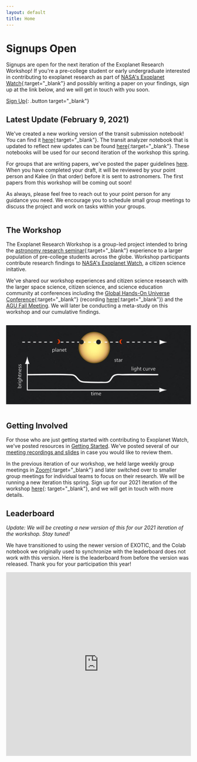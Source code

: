 ```yaml
---
layout: default
title: Home
---
```


<div class="page-display" markdown="1">

# Signups Open

Signups are open for the next iteration of the Exoplanet Research Workshop! If you're a pre-college student or early undergraduate interested in contributing to exoplanet research as part of [NASA's Exoplanet Watch](https://exoplanets.nasa.gov/exoplanet-watch/about-exoplanet-watch/){:target="_blank"} and possibly writing a paper on your findings, sign up at the link below, and we will get in touch with you soon.

[Sign Up](https://forms.gle/kpLY8XEyMteNnsPg8){: .button target="_blank"}

</div>

<div class="page-display-light" markdown="1">

## Latest Update (February 9, 2021)

We've created a new working version of the transit submission notebook! You can find it [here](http://exoplanetresearch.netlify.app/transitsubmission){:target="_blank"}. The transit analyzer notebook that is updated to reflect new updates can be found [here](https://colab.research.google.com/drive/1kvuzjlFpR3FD5HV9XoGC6yJQxtmBwkbD?usp=sharing){:target="_blank"}. These notebooks will be used for our second iteration of the workshop this spring.

For groups that are writing papers, we've posted the paper guidelines [here](/papers/). When you have completed your draft, it will be reviewed by your point person and Kalee (in that order) before it is sent to astronomers. The first papers from this workshop will be coming out soon!

<!-- You can clone an old version of [this repository](https://github.com/rzellem/exotic){:target="_blank"} using Git (tutorial [here](https://stackoverflow.com/questions/12256137/cloning-an-older-version-of-github-repo){:target="_blank"}, or feel free to message Paige for assistance). The [transit submission notebook](https://colab.research.google.com/drive/1C4n-FMeb9v675ScZnBa_dQZpzGlxMbBb?usp=sharing){:target="_blank"} for the 8/22 version of EXOTIC is here. -->

<!-- You can also try running EXOTIC locally or on this [Colab notebook](https://colab.research.google.com/drive/1W1vrgEp9_IjEN16WFxmopLDYvHeYfxpw){:target="_blank"} linked in the EXOTIC repository if you are still running transits or would like to rerun any transits you've run before. If you run the latest version of EXOTIC on your device, it should run much faster now. -->

As always, please feel free to reach out to your point person for any guidance you need. We encourage you to schedule small group meetings to discuss the project and work on tasks within your groups.

</div>

<div class="page-display" markdown="1">

<div class="row" markdown="1">

<div class="column" markdown="1">

## The Workshop

The Exoplanet Research Workshop is a group-led project intended to bring the [astronomy research seminar](https://ui.adsabs.harvard.edu/abs/2018AAS...23212207G/abstract){:target="_blank"} experience to a larger population of pre-college students across the globe. Workshop participants contribute research findings to [NASA's Exoplanet Watch](https://exoplanets.nasa.gov/exoplanet-watch/about-exoplanet-watch/), a citizen science initative.

We've shared our workshop experiences and citizen science research with the larger space science, citizen science, and science education community at conferences including the [Global Hands-On Universe Conference](https://handsonuniverse.org/ghou2020/){:target="_blank"} (recording [here](https://www.facebook.com/watch/live/?v=949654105549090&t=1720){:target="_blank"}) and the [AGU Fall Meeting](https://www.agu.org/Fall-Meeting). We will later be conducting a meta-study on this workshop and our cumulative findings.

</div>

<div class="column" markdown="1">

![](/assets/transit.jpg)

</div>

</div>

<!-- </div>

<div class="page-display-light" markdown="1"> -->

## Getting Involved

For those who are just getting started with contributing to Exoplanet Watch, we've posted resources in [Getting Started](/getting-started/). We've posted several of our [meeting recordings and slides](/meetings/) in case you would like to review them.

In the previous iteration of our workshop, we held large weekly group meetings in [Zoom](https://stanford.zoom.us/j/2940180841){:target="_blank"} and later switched over to smaller group meetings for individual teams to focus on their research. We will be running a new iteration this spring. Sign up for our 2021 iteration of the workshop [here](https://forms.gle/kpLY8XEyMteNnsPg8){: target="_blank"}, and we will get in touch with more details.

</div>

<div class="page-display-light" markdown="1">

## Leaderboard

*Update: We will be creating a new version of this for our 2021 iteration of the workshop. Stay tuned!*

We have transitioned to using the newer version of EXOTIC, and the Colab notebook we originally used to synchronize with the leaderboard does not work with this version. Here is the leaderboard from before the version was released. Thank you for your participation this year!

<!-- ![](/assets/leaderboard.png){: style="max-width:200px;margin:auto;display:block;"} -->

<!-- See below, or check [here](https://docs.google.com/spreadsheets/d/186XBseS2LP1QWJaaSwJQzCkS0cBpJ4C8teQdVBPQDpk/edit?usp=sharing){:target="_blank"} for the leaderboard. If you would like to opt out of the leaderboard, email [Elliott](mailto:elliottq@ohs.stanford.edu){:target="_blank"}. -->

<center><iframe width='100%' height='500' frameborder='0' scrolling='no' src='https://docs.google.com/spreadsheets/d/186XBseS2LP1QWJaaSwJQzCkS0cBpJ4C8teQdVBPQDpk/edit?usp=sharing'>&range=A1:B54&widget=false&chrome=false</iframe></center>

</div>
